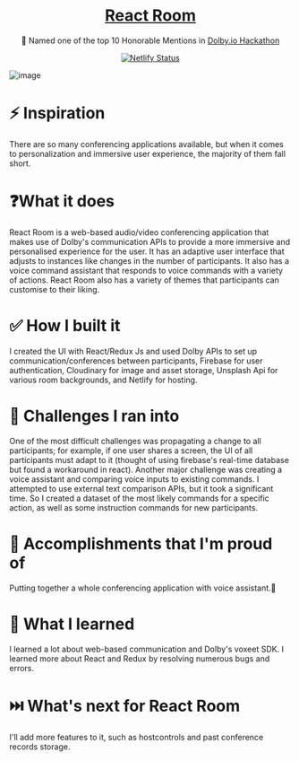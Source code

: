 
<h1 align="center">
<a href="https://reactroom.netlify.app/"> React Room </a>
</h1>

<p align="center">🌟 Named one of the top 10 Honorable Mentions in <a target="_blank" href="https://devpost.com/software/react-room-zy384i">Dolby.io Hackathon</a></p>

<p align="center">
  <a href="https://app.netlify.com/sites/reactroom/deploys" target="_blank">
    <img src="https://api.netlify.com/api/v1/badges/661a57bc-cff4-4182-b551-aa191297bcc3/deploy-status" alt="Netlify Status" />
  </a>
</p>

![image](https://user-images.githubusercontent.com/86314140/147218151-f904fea0-b6a7-4bf9-908c-16091ca8dabc.png)




# ⚡ Inspiration
 <p>There are so many conferencing applications available, but when it comes to personalization and immersive user experience, the majority of them fall short.</p>


# ❓What it does
 React Room is a web-based audio/video conferencing application that makes use of Dolby's communication APIs to provide a more immersive and personalised experience for the user. It has an adaptive user interface that adjusts to instances like changes in the number of participants. It also has a voice command assistant that responds to voice commands with a variety of actions. React Room also  has a variety of themes that participants can customise to their liking.

# ✅ How I built it
I created the UI with React/Redux Js and used Dolby APIs to set up communication/conferences between participants, Firebase for user authentication, Cloudinary for image and asset storage, Unsplash Api for various room backgrounds, and Netlify for hosting.



# 🏃 Challenges I ran into
One of the most difficult challenges was propagating a change to all participants; for example, if one user shares a screen, the UI of all participants must adapt to it (thought of using firebase's real-time database but found a workaround in react). Another major challenge was creating a voice assistant and comparing voice inputs to existing commands. I attempted to use external text comparison APIs, but it took a significant time. So I created a dataset of the most likely commands for a specific action, as well as some instruction commands for new participants.

# 🥲 Accomplishments that I'm proud of
 Putting together a whole conferencing application with voice assistant.🙂

# 🎯 What I learned
 I learned a lot about web-based communication and Dolby's voxeet SDK. I learned more about React and Redux by resolving numerous bugs and errors.

# ⏭️ What's next for React Room
 I'll add more features to it, such as hostcontrols and past conference records storage.
 

